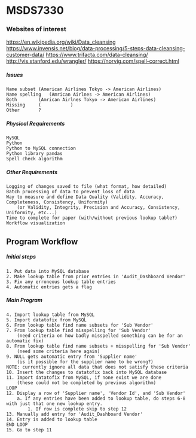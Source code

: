 # MSDS7330

### Websites of interest
https://en.wikipedia.org/wiki/Data_cleansing
https://www.invensis.net/blog/data-processing/5-steps-data-cleansing-customer-data/
https://www.trifacta.com/data-cleansing/
http://vis.stanford.edu/wrangler/
https://norvig.com/spell-correct.html

##### Issues
```
Name subset	(American Airlines Tokyo -> American Airlines)
Name spelling	(Amrican Airlnes -> American Airlines)
Both 		(Amrican Airlnes Tokyo -> American Airlines)
Missing		(           )
Other		?
```
##### Physical Requirements
```
MySQL
Python
Python to MySQL connection
Python library pandas
Spell check algorithm
```
##### Other Requirements
```
Logging of changes saved to file (what format, how detailed)
Batch processing of data to prevent loss of data
Way to measure and define Data Quality (Validity, Accuracy, Completeness, Consistency, Uniformity)
	(or Validity, Integrity, Precision and Accuracy, Consistency, Uniformity, etc...)
Time to complete for paper (with/without previous lookup table?)
Workflow visualization
```
## Program Workflow
##### Initial steps
```
1. Put data into MySQL database
2. Make lookup table from prior entries in 'Audit_Dashboard Vendor'
3. Fix any erroneous lookup table entries
4. Automatic entries gets a flag
```
##### Main Program
```
4. Import lookup table from MySQL
5. Import datatofix from MySQL
6. From lookup table find name subsets for 'Sub Vendor'
7. From lookup table find misspelling for 'Sub Vendor'
	(need criteria on how badly misspelled something can be for an automatic fix)
8. From lookup table find name subsets + misspelling for 'Sub Vendor'
	(need some criteria here again)
9. NULL gets automatic entry from 'Supplier name'
	(is it possible for the supplier name to be wrong?)
NOTE: currently ignore all data that does not satisfy these criteria
10. Insert the changes to datatofix back into MySQL database
11. Import datatofix from MySQL, if none exist we are done
	(these could not be completed by previous algorithm)
LOOP
12. Display a row of 'Supplier name', 'Vendor Id', and 'Sub Vendor'
	a. If any entries have been added to lookup table, do steps 6-8 with just that one new lookup entry.
		1. If row is complete skip to step 12
13. Manually add entry for 'Audit_Dashboard Vendor'
14. Entry is added to lookup table
END LOOP
15. Go to step 11
```


